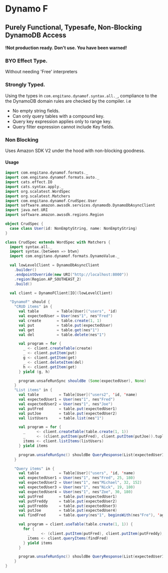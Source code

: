 # Dynamo F 

## Purely Functional, Typesafe, Non-Blocking DynamoDB Access

#### !Not production ready. Don't use. You have been warned!

### BYO Effect Type.
Without needing 'Free' interpreters

### Strongly Typed.
Using the types in `com.engitano.dynamof.syntax.all._`, compliance to the the DynamoDB domain rules are checked by the compiler.
i.e
* No empty string fields.
* Can only query tables with a compound key.
* Query key expression applies only to range key.
* Query filter expression cannot include Key fields.

### Non Blocking
Uses Amazon SDK V2 under the hood with non-blocking goodness.

#### Usage

```scala
import com.engitano.dynamof.formats._
import com.engitano.dynamof.formats.auto._
import cats.effect.IO
import cats.syntax.apply._
import org.scalatest.WordSpec
import org.scalatest.Matchers
import com.engitano.dynamof.CrudSpec.User
import software.amazon.awssdk.services.dynamodb.DynamoDbAsyncClient
import java.net.URI
import software.amazon.awssdk.regions.Region

object CrudSpec {
  case class User(id: NonEmptyString, name: NonEmptyString)
}

class CrudSpec extends WordSpec with Matchers {
  import syntax.all._
  import syntax.{between => btwn}
  import com.engitano.dynamof.formats.DynamoValue._

  val lowLevelClient = DynamoDbAsyncClient
    .builder()
    .endpointOverride(new URI("http://localhost:8000"))
    .region(Region.AP_SOUTHEAST_2)
    .build()

  val client = DynamoFClient[IO](lowLevelClient)

  "DynamoF" should {
    "CRUD items" in {
      val table        = Table[User]("users", 'id)
      val expectedUser = User(nes"1", nes"Fred")
      val create       = table.create(1, 1)
      val put          = table.put(expectedUser)
      val get          = table.get(nes"1")
      val del          = table.delete(nes"1")

      val program = for {
        _ <- client.createTable(create)
        _ <- client.putItem(put)
        g <- client.getItem(get)
        _ <- client.deleteItem(del)
        h <- client.getItem(get)
      } yield (g, h)

      program.unsafeRunSync shouldBe (Some(expectedUser), None)
    }
    "List items" in {
      val table         = Table[User]("users2", 'id, 'name)
      val expectedUser1 = User(nes"1", nes"Fred")
      val expectedUser2 = User(nes"1", nes"Joe")
      val putFred       = table.put(expectedUser1)
      val putJoe        = table.put(expectedUser2)
      val listUsers     = table.list(nes"1")

      val program = for {
        _     <- client.createTable(table.create(1, 1))
        _     <- (client.putItem(putFred), client.putItem(putJoe)).tupled
        items <- client.listItems(listUsers)
      } yield items

      program.unsafeRunSync() shouldBe QueryResponse(List(expectedUser1, expectedUser2), None)
    }

    "Query items" in {
      val table         = Table[User]("users", 'id, 'name)
      val expectedUser1 = User(nes"1", nes"Fred", 25, 180)
      val expectedUser2 = User(nes"1", nes"Michael", 32, 152)
      val expectedUser3 = User(nes"1", nes"Nick", 19, 180)
      val expectedUser4 = User(nes"1", nes"Zoe", 30, 180)
      val putFred       = table.put(expectedUser1)
      val putFreddy     = table.put(expectedUser2)
      val putFreddo     = table.put(expectedUser3)
      val putJoe        = table.put(expectedUser4)
      val findFred      = table.query(nes"1", beginsWith(nes"Fre"), 'age > 20 and 'heightCms > 152, limit = Some(5), startAt = Some((nes"1", nes"Fre")))

      val program = client.useTable(table.create(1, 1)) {
        for {
          _     <- (client.putItem(putFred), client.putItem(putFreddy),client.putItem(putFreddo), client.putItem(putJoe)).tupled
          items <- client.queryItems(findFred)
        } yield items
      }

      program.unsafeRunSync() shouldBe QueryResponse(List(expectedUser1), None)
    }
}

```